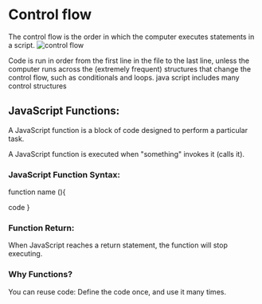 # Control flow
The control flow is the order in which the computer executes statements in a script.
![control flow](https://www.oreilly.com/library/view/learning-javascript-3rd/9781491914892/assets/lejs_0404.png)

Code is run in order from the first line in the file to the last line, unless the computer runs across the (extremely frequent) structures that change the control flow, such as conditionals and loops. 
java script includes many control structures

## JavaScript Functions:
A JavaScript function is a block of code designed to perform a particular task.

A JavaScript function is executed when "something" invokes it (calls it).
### JavaScript Function Syntax:

function name (){

  code
}

### Function Return:
When JavaScript reaches a return statement, the function will stop executing.
### Why Functions?
You can reuse code: Define the code once, and use it many times.